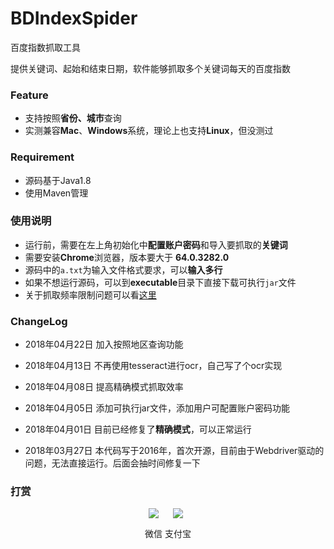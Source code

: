 # BDIndexSpider

百度指数抓取工具

提供关键词、起始和结束日期，软件能够抓取多个关键词每天的百度指数

### Feature

- 支持按照**省份、城市**查询
- 实测兼容**Mac**、**Windows**系统，理论上也支持**Linux**，但没测过

### Requirement

- 源码基于Java1.8
- 使用Maven管理

### 使用说明

- 运行前，需要在左上角初始化中**配置账户密码**和导入要抓取的**关键词**
- 需要安装**Chrome**浏览器，版本要大于 **64.0.3282.0**
- 源码中的`a.txt`为输入文件格式要求，可以**输入多行**
- 如果不想运行源码，可以到**executable**目录下直接下载可执行`jar`文件
- 关于抓取频率限制问题可以看[这里](https://github.com/songgeb/BDIndexSpider/issues/2)

### ChangeLog

- 2018年04月22日
	加入按照地区查询功能
- 2018年04月13日
	不再使用tesseract进行ocr，自己写了个ocr实现

- 2018年04月08日
	提高精确模式抓取效率

- 2018年04月05日
	添加可执行jar文件，添加用户可配置账户密码功能

- 2018年04月01日
	目前已经修复了**精确模式**，可以正常运行

- 2018年03月27日
	本代码写于2016年，首次开源，目前由于Webdriver驱动的问题，无法直接运行。后面会抽时间修复一下

### 打赏

<div align=center>
<div style="display:inline-block;">
<img src="https://songgeb.github.io/images/wechat.jpg">
<p>微信</p>
</div>

<div style="display:inline-block;">
<img src="https://songgeb.github.io/images/alipay.jpg">
    <p>支付宝</p>
</div>
</div>
